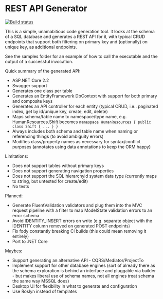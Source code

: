 # REST API Generator

[![Build status](https://ci.appveyor.com/api/projects/status/8c5pi7t1ccr33e7n/branch/master?svg=true)](https://ci.appveyor.com/project/kane-armstrong/rest-api-from-sql/branch/master)

This is a simple, unamabitious code generation tool. It looks at the schema of a SQL database 
and generates a REST API for it, with typical CRUD endpoints that support both filtering on 
primary key and (optionally) on unique key, as additional endpoints.

See the samples folder for an example of how to call the executable and the output of a successful invocation.

Quick summary of the generated API:

  * ASP.NET Core 2.2
  * Swagger support
  * Generates one class per table 
  * Generates an EntityFramework DbContext with support for both primary and composite keys
  * Generates an API controller for each entity (typical CRUD, i.e.. paginated index, get by id/unique key, create, edit, delete)
  * Maps schema/table name to namespace/type name, e.g. HumanResources.Shift becomes `namespace HumanResources { public class Shift { ... } }`
  * Always includes both schema and table name when naming or referencing things (to avoid ambiguity errors)
  * Modifies class/property names as necessary for syntax/conflict purposes (annotates using data annotations to keep the ORM happy)

Limitations:

  * Does not support tables without primary keys
  * Does not support generating navigation properties
  * Does not support the SQL hierarchyid system data type (currently maps to string, but untested for create/edit)
  * No tests

Planned:

  * Generate FluentValidation validators and plug them into the MVC request pipeline with a filter to map ModelState validation errors to an error schema
  * Avoid IDENTITY_INSERT errors on write (e.g. separate object with the IDENTITY column removed on generated POST endpoints)
  * Fix fody constantly breaking CI builds (this could mean removing it entirely)
  * Port to .NET Core

Maybes:

  * Support generating an alternative API - CQRS/Mediator/ProjectTo
  * Implement support for other database engines (sort of already there as the schema exploration is behind an interface and 
pluggable via builder - but makes liberal use of schema names, not all engines treat schema the same way MSSQL does)
  * Desktop UI for flexibility in what to generate and configuration
  * Use Roslyn instead of templates
